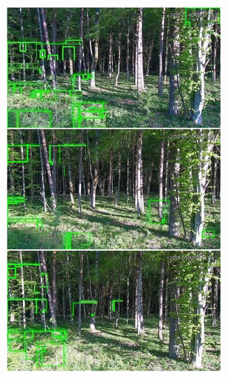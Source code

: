 ![20200510-060952-063957](in/20200510/20200510-060952-063957_0_.jpg)
![20200510-064002-071007](in/20200510/20200510-064002-071007_0_.jpg)
![20200510-071012-074017](in/20200510/20200510-071012-074017_0_.jpg)
